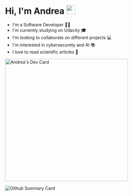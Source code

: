 # Hi, I'm Andrea <img src="https://github.com/TheDudeThatCode/TheDudeThatCode/blob/master/Assets/Developer.gif" width="29px">  


<!--
**AndreaScacchi/AndreaScacchi** is a ✨ _special_ ✨ repository because its `README.md` (this file) appears on your GitHub profile.

Here are some ideas to get you started:

- 🔭 I’m currently working on ...
- 🌱 I’m currently learning ...
- 👯 I’m looking to collaborate on ...
- 🤔 I’m looking for help with ...
- 💬 Ask me about ...
- 📫 How to reach me: ...
- 😄 Pronouns: ...
- ⚡ Fun fact: ...
-->  
<ul>
    <li>I'm a Software Developer 🧑‍💻</li>
    <li>I'm currently studying on Udacity 🎓</li>
    <li>I'm looking to collaborate on different projects 💻</li>
    <li>I'm interested in cybersecurety and AI 📚</li>
    <li>I love to read scientific articles 🔭</li>
</ul>
<a href="https://app.daily.dev/ghostpy"><img src="https://api.daily.dev/devcards/a3fb4624ddc84c31a43ad3af6eb606d2.png?r=y7j" width="400" alt="Andrea's Dev Card"/></a>  

![Github Summary Card](https://github-profile-summary-cards.vercel.app/api/cards/profile-details?username={AndreaScacchi}&theme={monokai})
    
